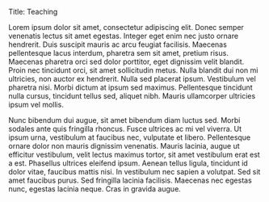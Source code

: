 Title: Teaching


Lorem ipsum dolor sit amet, consectetur adipiscing elit. Donec semper venenatis lectus sit amet egestas. Integer eget enim nec justo ornare hendrerit. Duis suscipit mauris ac arcu feugiat facilisis. Maecenas pellentesque lacus interdum, pharetra sem sit amet, pretium risus. Maecenas pharetra orci sed dolor porttitor, eget dignissim velit blandit. Proin nec tincidunt orci, sit amet sollicitudin metus. Nulla blandit dui non mi ultricies, non auctor ex hendrerit. Nulla sed placerat ipsum. Vestibulum vel pharetra nisi. Morbi dictum at ipsum sed maximus. Pellentesque tincidunt nulla cursus, tincidunt tellus sed, aliquet nibh. Mauris ullamcorper ultricies ipsum vel mollis.

Nunc bibendum dui augue, sit amet bibendum diam luctus sed. Morbi sodales ante quis fringilla rhoncus. Fusce ultrices ac mi vel viverra. Ut ipsum urna, vestibulum at faucibus nec, vulputate et libero. Pellentesque ornare dolor non mauris dignissim venenatis. Mauris lacinia, augue ut efficitur vestibulum, velit lectus maximus tortor, sit amet vestibulum erat est a est. Phasellus ultrices eleifend ipsum. Aenean tellus ligula, tincidunt id dolor vitae, faucibus mattis nisi. In vestibulum nec sapien a volutpat. Sed sit amet faucibus purus. Sed fringilla lacinia facilisis. Maecenas nec egestas nunc, egestas lacinia neque. Cras in gravida augue.
